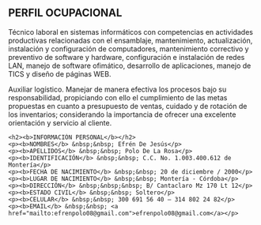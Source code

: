 <!DOCTYPE html>
<html lang="es">
<head>
    <meta charset="UTF-8">
    <meta name="viewport" content="width=device-width, initial-scale=1.0">
    <title>Hoja de Vida</title>
</head>
<body>
    <h2><b>PERFIL OCUPACIONAL</b></h2>
    <p>
        Técnico laboral en sistemas informáticos con competencias en actividades productivas relacionadas con el ensamblaje, mantenimiento, actualización, instalación y configuración de computadores, mantenimiento correctivo y preventivo de software y hardware, configuración e instalación de redes LAN, manejo de software ofimático, desarrollo de aplicaciones, manejo de TICS y diseño de páginas WEB.
    </p>
    <p>
        Auxiliar logístico. Manejar de manera efectiva los procesos bajo su responsabilidad, propiciando con ello el cumplimiento de las metas propuestas en cuanto a presupuesto de ventas, cuidado y de rotación de los inventarios; considerando la importancia de ofrecer una excelente orientación y servicio al cliente.
    </p>

    <h2><b>INFORMACIÓN PERSONAL</b></h2>
    <p><b>NOMBRES</b> &nbsp;&nbsp; Efrén De Jesús</p>
    <p><b>APELLIDOS</b> &nbsp;&nbsp; Polo De La Rosa</p>
    <p><b>IDENTIFICACIÓN</b> &nbsp;&nbsp; C.C. No. 1.003.400.612 de Montería</p>
    <p><b>FECHA DE NACIMIENTO</b> &nbsp;&nbsp; 20 de diciembre / 2000</p>
    <p><b>LUGAR DE NACIMIENTO</b> &nbsp;&nbsp; Montería - Córdoba</p>
    <p><b>DIRECCIÓN</b> &nbsp;&nbsp;&nbsp; B/ Cantaclaro Mz 170 Lt 12</p>
    <p><b>ESTADO CIVIL</b> &nbsp;&nbsp; Soltero</p>
    <p><b>CELULAR</b> &nbsp;&nbsp; 300 691 56 40 – 314 802 24 82</p>
    <p><b>EMAIL</b> &nbsp;&nbsp; <a href="mailto:efrenpolo08@gmail.com">efrenpolo08@gmail.com</a></p>
</body>
</html>
